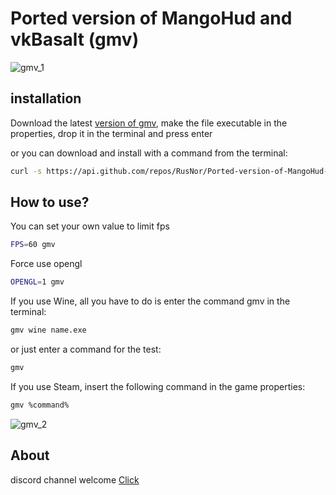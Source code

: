 # Ported version of MangoHud and vkBasalt (gmv)
![gmv_1](https://user-images.githubusercontent.com/85447162/174639836-80bc95e0-1ae8-48c1-b119-da3370955e25.png)

## installation

Download the latest [version of gmv](https://github.com/RusNor/Ported-version-of-MangoHud-and-vkBasalt/releases), make the file executable in the properties, drop it in the terminal and press enter

or you can download and install with a command from the terminal:
```bash
curl -s https://api.github.com/repos/RusNor/Ported-version-of-MangoHud-and-vkBasalt/releases/latest | grep "install_gmv_utils_v" | cut -d : -f 2,3 | tr -d \" | wget -qi - || chmod +x $HOME/install_gmv_utils_v* && sh install_gmv_utils_v*
```
## How to use?

You can set your own value to limit fps 

```bash
FPS=60 gmv
```
Force use opengl

```bash
OPENGL=1 gmv
```

If you use Wine, all you have to do is enter the command gmv in the terminal:

```bash
gmv wine name.exe
```

or just enter a command for the test:

```bash
gmv
```

If you use Steam, insert the following command in the game properties:

```bash
gmv %command%
```

![gmv_2](https://user-images.githubusercontent.com/85447162/174639828-cb69b4f2-2f96-4eff-b8c4-4bb724efc643.png)

## About

discord channel welcome [Click](https://discord.gg/37FrGUpDEj)


